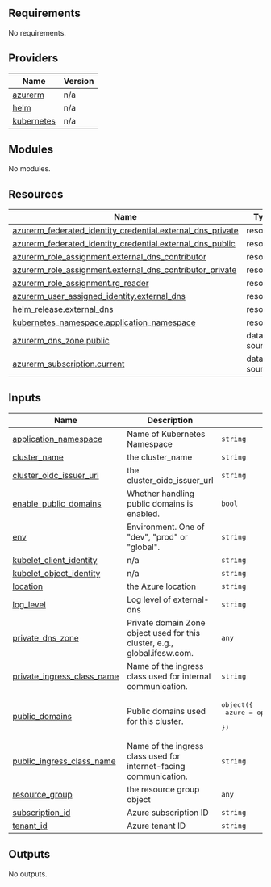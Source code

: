 ## Requirements

No requirements.

## Providers

| Name | Version |
|------|---------|
| <a name="provider_azurerm"></a> [azurerm](#provider\_azurerm) | n/a |
| <a name="provider_helm"></a> [helm](#provider\_helm) | n/a |
| <a name="provider_kubernetes"></a> [kubernetes](#provider\_kubernetes) | n/a |

## Modules

No modules.

## Resources

| Name | Type |
|------|------|
| [azurerm_federated_identity_credential.external_dns_private](https://registry.terraform.io/providers/hashicorp/azurerm/latest/docs/resources/federated_identity_credential) | resource |
| [azurerm_federated_identity_credential.external_dns_public](https://registry.terraform.io/providers/hashicorp/azurerm/latest/docs/resources/federated_identity_credential) | resource |
| [azurerm_role_assignment.external_dns_contributor](https://registry.terraform.io/providers/hashicorp/azurerm/latest/docs/resources/role_assignment) | resource |
| [azurerm_role_assignment.external_dns_contributor_private](https://registry.terraform.io/providers/hashicorp/azurerm/latest/docs/resources/role_assignment) | resource |
| [azurerm_role_assignment.rg_reader](https://registry.terraform.io/providers/hashicorp/azurerm/latest/docs/resources/role_assignment) | resource |
| [azurerm_user_assigned_identity.external_dns](https://registry.terraform.io/providers/hashicorp/azurerm/latest/docs/resources/user_assigned_identity) | resource |
| [helm_release.external_dns](https://registry.terraform.io/providers/hashicorp/helm/latest/docs/resources/release) | resource |
| [kubernetes_namespace.application_namespace](https://registry.terraform.io/providers/hashicorp/kubernetes/latest/docs/resources/namespace) | resource |
| [azurerm_dns_zone.public](https://registry.terraform.io/providers/hashicorp/azurerm/latest/docs/data-sources/dns_zone) | data source |
| [azurerm_subscription.current](https://registry.terraform.io/providers/hashicorp/azurerm/latest/docs/data-sources/subscription) | data source |

## Inputs

| Name | Description | Type | Default | Required |
|------|-------------|------|---------|:--------:|
| <a name="input_application_namespace"></a> [application\_namespace](#input\_application\_namespace) | Name of Kubernetes Namespace | `string` | n/a | yes |
| <a name="input_cluster_name"></a> [cluster\_name](#input\_cluster\_name) | the cluster\_name | `string` | n/a | yes |
| <a name="input_cluster_oidc_issuer_url"></a> [cluster\_oidc\_issuer\_url](#input\_cluster\_oidc\_issuer\_url) | the cluster\_oidc\_issuer\_url | `string` | n/a | yes |
| <a name="input_enable_public_domains"></a> [enable\_public\_domains](#input\_enable\_public\_domains) | Whether handling public domains is enabled. | `bool` | `true` | no |
| <a name="input_env"></a> [env](#input\_env) | Environment. One of "dev", "prod" or "global". | `string` | n/a | yes |
| <a name="input_kubelet_client_identity"></a> [kubelet\_client\_identity](#input\_kubelet\_client\_identity) | n/a | `string` | n/a | yes |
| <a name="input_kubelet_object_identity"></a> [kubelet\_object\_identity](#input\_kubelet\_object\_identity) | n/a | `string` | n/a | yes |
| <a name="input_location"></a> [location](#input\_location) | the Azure location | `string` | n/a | yes |
| <a name="input_log_level"></a> [log\_level](#input\_log\_level) | Log level of external-dns | `string` | `"debug"` | no |
| <a name="input_private_dns_zone"></a> [private\_dns\_zone](#input\_private\_dns\_zone) | Private domain Zone object used for this cluster, e.g., global.ifesw.com. | `any` | n/a | yes |
| <a name="input_private_ingress_class_name"></a> [private\_ingress\_class\_name](#input\_private\_ingress\_class\_name) | Name of the ingress class used for internal communication. | `string` | n/a | yes |
| <a name="input_public_domains"></a> [public\_domains](#input\_public\_domains) | Public domains used for this cluster. | <pre>object({<br>    azure = optional(list(string), [])<br>  })</pre> | `{}` | no |
| <a name="input_public_ingress_class_name"></a> [public\_ingress\_class\_name](#input\_public\_ingress\_class\_name) | Name of the ingress class used for internet-facing communication. | `string` | n/a | yes |
| <a name="input_resource_group"></a> [resource\_group](#input\_resource\_group) | the resource group object | `any` | n/a | yes |
| <a name="input_subscription_id"></a> [subscription\_id](#input\_subscription\_id) | Azure subscription ID | `string` | n/a | yes |
| <a name="input_tenant_id"></a> [tenant\_id](#input\_tenant\_id) | Azure tenant ID | `string` | n/a | yes |

## Outputs

No outputs.
